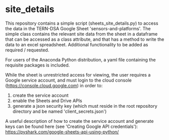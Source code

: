 # site_details

This repository contains a simple script (sheets_site_details.py) to access the data in the TERN-DSA Google Sheet 'sensors-and-platforms'. The simple class contains the relevant site data from the sheet in a dataframe that can be accessed as a class attribute, and that has a method to write the data to an excel spreadsheet. Additional functionality to be added as required / requested.

For users of the Anaconda Python distribution, a yaml file containing the requisite packages is included.

While the sheet is unrestricted access for viewing, the user requires a Google service account, and must login to the cloud console (https://console.cloud.google.com) in order to:
  1) create the service account
  2) enable the Sheets and Drive APIs
  3) generate a json security key (which must reside in the root repository directory and be named 'client_secrets.json') 

A useful description of how to create the service account and generate keys can be found here (see 'Creating Google API credentials'): https://pyshark.com/google-sheets-api-using-python/
